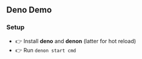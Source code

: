 ## Deno Demo

### Setup
- 👉 Install **deno** and **denon** (latter for hot reload)
- 👉 Run `denon start cmd`